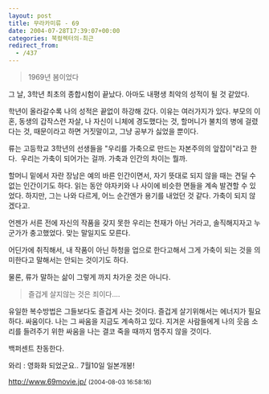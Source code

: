 ```yaml
---
layout: post
title: 무라카미류 - 69
date: 2004-07-28T17:39:07+00:00
categories: 북컬렉터의-최근
redirect_from:
  - /437
---
```




> 1969년 봄이었다

그 날, 3학년 최초의 종합시험이 끝났다. 아마도 내평생 최악의 성적이 될 것 같았다.

학년이 올라갈수록 나의 성적은 끝없이 하강해 갔다. 이유는 여러가지가 있다. 부모의 이혼, 동생의 갑작스런 자살, 나 자신이 니체에 경도했다는 것, 할머니가 불치의 병에 걸렸다는 것, 때문이라고 하면 거짓말이고, 그냥 공부가 싫었을 뿐이다.

류는 고등학교 3학년의 선생들을 "우리를 가축으로 만드는 자본주의의 앞잡이"라고 한다.  우리는 가축이 되어가는 걸까. 가축과 인간의 차이는 뭘까.

할머니 밑에서 자란 장남은 예의 바른 인간이면서, 자기 뜻대로 되지 않을 때는 견딜 수 없는 인간이기도 하다. 읽는 동안 야자키와 나 사이에 비슷한 면들을 계속 발견할 수 있었다. 하지만, 그는 나와 다르게, 어느 순간엔가 용기를 내었던 것 같다. 가축이 되지 않겠다고.

언젠가 서른 전에 자신의 작품을 갖지 못한 우리는 천재가 아닌 거라고, 솔직해지자고 누군가가 충고했었다. 맞는 말일지도 모른다.

어딘가에 취직해서, 내 작품이 아닌 하청을 업으로 한다고해서 그게 가축이 되는 것을 의미한다고 말해서는 안되는 것이기도 하다.

물론, 류가 말하는 삶이 그렇게 까지 차가운 것은 아니다.

> 즐겁게 살지않는 것은 죄이다....

유일한 복수방법은 그들보다도 즐겁게 사는 것이다. 즐겁게 살기위해서는 에너지가 필요하다. 싸움이다. 나는 그 싸움을 지금도 계속하고 있다. 지겨운 사람들에게 나의 웃음 소리를 들려주기 위한 싸움을 나는 결코 죽을 때까지 멈주지 않을 것이다.

백퍼센트 찬동한다.
<div id=comments>
<div class=comment>
<!--- cmt:779 --->
<!--- mail: --->
<!--- parent:0 --->
와리 : 
영화화 되었군요.. 7월10일 일본개봉!

<a href="http://www.69movie.jp/">http://www.69movie.jp/</a>
 <small>(2004-08-03 16:58:16)</small>
</div>
</div>
